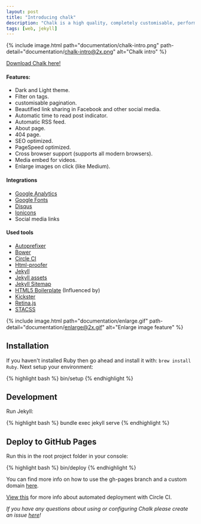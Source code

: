 ```yaml
---
layout: post
title: "Introducing chalk"
description: "Chalk is a high quality, completely customisable, performant and 100% free blog template for Jekyll."
tags: [web, jekyll]
---
```


{% include image.html path="documentation/chalk-intro.png" path-detail="documentation/chalk-intro@2x.png" alt="Chalk intro" %}

[Download Chalk here!](https://github.com/nielsenramon/chalk)

#### Features:
  - Dark and Light theme.
  - Filter on tags.
  - customisable pagination.
  - Beautified link sharing in Facebook and other social media.
  - Automatic time to read post indicator.
  - Automatic RSS feed.
  - About page.
  - 404 page.
  - SEO optimized.
  - PageSpeed optimized.
  - Cross browser support (supports all modern browsers).
  - Media embed for videos.
  - Enlarge images on click (like Medium).

#### Integrations
  - [Google Analytics](https://analytics.google.com/analytics/web/)
  - [Google Fonts](https://fonts.google.com/)
  - [Disqus](https://disqus.com/)
  - [Ionicons](http://ionicons.com/)
  - Social media links

#### Used tools
  - [Autoprefixer](https://github.com/postcss/autoprefixer)
  - [Bower](http://bower.io/)
  - [Circle CI](https://circleci.com/)
  - [Html-proofer](https://github.com/gjtorikian/html-proofer)
  - [Jekyll](http://jekyllrb.com/)
  - [Jekyll assets](https://github.com/jekyll/jekyll-assets)
  - [Jekyll Sitemap](https://github.com/jekyll/jekyll-sitemap)
  - [HTML5 Boilerplate](https://html5boilerplate.com/) (Influenced by)
  - [Kickster](http://kickster.nielsenramon.com/)
  - [Retina.js](http://imulus.github.io/retinajs/)
  - [STACSS](http://stacss.nielsenramon.com/)

{% include image.html path="documentation/enlarge.gif" path-detail="documentation/enlarge@2x.gif" alt="Enlarge image feature" %}

## Installation

If you haven't installed Ruby then go ahead and install it with: `brew install Ruby`.
Next setup your environment:

{% highlight bash %}
bin/setup
{% endhighlight %}

## Development

Run Jekyll:

{% highlight bash %}
bundle exec jekyll serve
{% endhighlight %}

## Deploy to GitHub Pages

Run this in the root project folder in your console:

{% highlight bash %}
bin/deploy
{% endhighlight %}

You can find more info on how to use the gh-pages branch and a custom domain [here](https://help.github.com/articles/quick-start-setting-up-a-custom-domain/).

[View this](https://github.com/nielsenramon/kickster#automated-deployment-with-circle-ci) for more info about automated deployment with Circle CI.

_If you have any questions about using or configuring Chalk please create an issue <a href="" title="here" target="_blank">here</a>!_
